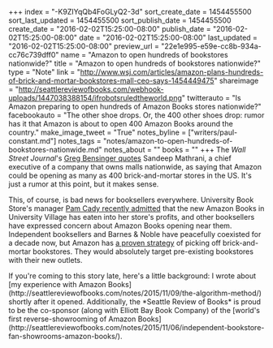 +++
index = "-K9ZIYqQb4FoGLyQ2-3d"
sort_create_date = 1454455500
sort_last_updated = 1454455500
sort_publish_date = 1454455500
create_date = "2016-02-02T15:25:00-08:00"
publish_date = "2016-02-02T15:25:00-08:00"
date = "2016-02-02T15:25:00-08:00"
last_updated = "2016-02-02T15:25:00-08:00"
preview_url = "22e1e995-e59e-cc8b-934a-cc76c739dff0"
name = "Amazon to open hundreds of bookstores nationwide?"
title = "Amazon to open hundreds of bookstores nationwide?"
type = "Note"
link = "http://www.wsj.com/articles/amazon-plans-hundreds-of-brick-and-mortar-bookstores-mall-ceo-says-1454449475"
shareimage = "http://seattlereviewofbooks.com/webhook-uploads/1447038388154/ifrobotsruledtheworld.png"
twitterauto = "Is Amazon preparing to open hundreds of Amazon Books stores nationwide?"
facebookauto = "The other shoe drops. Or, the 400 other shoes drop: rumor has it that Amazon is about to open 400 Amazon Books around the country."
make_image_tweet = "True"
notes_byline = ["writers/paul-constant.md"]
notes_tags = "notes/amazon-to-open-hundreds-of-bookstores-nationwide.md"
notes_about = ""
books = ""
+++
The *Wall Street Journal*'s [Greg Bensinger quotes](http://www.wsj.com/articles/amazon-plans-hundreds-of-brick-and-mortar-bookstores-mall-ceo-says-1454449475) Sandeep Mathrani, a chief executive of a company that owns malls nationwide, as saying that Amazon could be opening as many as 400 brick-and-mortar stores in the US. It's just a rumor at this point, but it makes sense.

This, of course, is bad news for booksellers everywhere. University Book Store's manager [Pam Cady recently admitted](http://seattlereviewofbooks.com/notes/2016/01/21/university-book-store-warns-of-sales-impact-from-amazon-books/) that the new Amazon Books in University Village has eaten into her store's profits, and other booksellers have expressed concern about Amazon Books opening near them. Independent booksellers and Barnes & Noble have peacefully coexisted for a decade now, but Amazon has [a proven strategy](http://www.businessinsider.com/sadistic-amazon-treated-book-sellers-the-way-a-cheetah-would-pursue-a-sickly-gazelle-2013-10) of picking off brick-and-mortar bookstores. They would absolutely target pre-existing bookstores with their new outlets.

<p class="footer">If you're coming to this story late, here's a little background: I wrote about [my experience with Amazon Books](http://seattlereviewofbooks.com/notes/2015/11/09/the-algorithm-method/) shortly after it opened. Additionally, the *Seattle Review of Books* is proud to be the co-sponsor (along with Elliott Bay Book Company) of the [world's first reverse-showrooming of Amazon Books](http://seattlereviewofbooks.com/notes/2015/11/06/independent-bookstore-fan-showrooms-amazon-books/).</p>